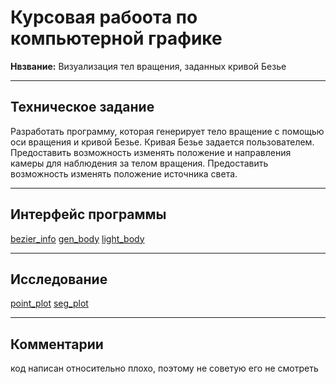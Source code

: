 # Курсовая рабоота по компьютерной графике

**Нвзвание:** Визуализация тел вращения, заданных кривой Безье

---

## Техническое задание

Разработать программу, которая генерирует тело вращение с помощью оси вращения и кривой Безье. Кривая Безье задается пользователем. Предоставить возможность изменять положение и направления камеры для наблюдения за телом вращения. Предоставить  возможность изменять положение источника света.

---

## Интерфейс программы

[bezier_info](./docs/rpz/src/images/interface/bezier.png)
[gen_body](./docs/rpz/src/images/interface/gen_body.png)
[light_body](./docs/rpz/src/images/interface/light_body.png)

---

## Исследование

[point_plot](./docs/rpz/src/images/plots/point_plot.png)
[seg_plot](./docs/rpz/src/images/plots/seg_plot.png)

---

## Комментарии

код написан относительно плохо, поэтому не советую его не смотреть
